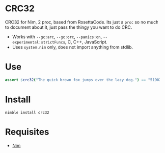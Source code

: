 # CRC32

CRC32 for Nim, 2 proc, based from RosettaCode.
Its just a `proc` so no much to document about it, just pass the thingy you want to do CRC.

- Works with `--gc:arc`, `--gc:orc`, `--panics:on`, `--experimental:strictFuncs`, C, C++, JavaScript.
- Uses `system.nim` only, does not import anything from stdlib.


# Use

```nim
assert $crc32("The quick brown fox jumps over the lazy dog.") == "519025E9"
```


# Install

```
nimble install crc32
```


# Requisites

- [Nim](https://nim-lang.org)
